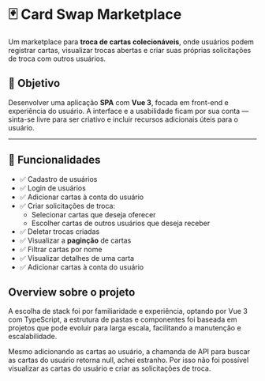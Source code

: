 # 🃏 Card Swap Marketplace

Um marketplace para **troca de cartas colecionáveis**, onde usuários podem registrar cartas, visualizar trocas abertas e criar suas próprias solicitações de troca com outros usuários.

## 🎯 Objetivo

Desenvolver uma aplicação **SPA** com **Vue 3**, focada em front-end e experiência do usuário. A interface e a usabilidade ficam por sua conta — sinta-se livre para ser criativo e incluir recursos adicionais úteis para o usuário.

---

## 🚀 Funcionalidades

- ✅ Cadastro de usuários  
- ✅ Login de usuários  
- ✅ Adicionar cartas à conta do usuário  
- ✅ Criar solicitações de troca:  
  - Selecionar cartas que deseja oferecer  
  - Escolher cartas de outros usuários que deseja receber  
- ✅ Deletar trocas criadas  
- ✅ Visualizar a **paginção** de cartas
- ✅ Filtrar cartas por nome
- ✅ Visualizar detalhes de uma carta
- ✅ Adicionar cartas à conta do usuário

## Overview sobre o projeto
A escolha de stack foi por familiaridade e experiência, optando por Vue 3 com TypeScript, a estrutura de pastas e componentes foi baseada em projetos que pode evoluir para larga escala, facilitando a manutenção e escalabilidade.

Mesmo adicionando as cartas ao usuário, a chamanda de API para buscar as cartas do usuário retorna null, achei estranho. Por isso não foi possível visualizar as cartas do usuário e criar as solicitações de troca.
